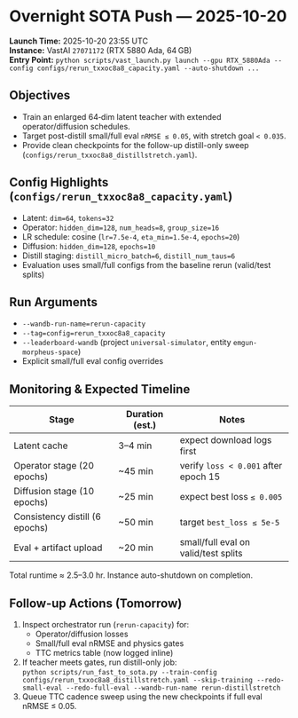 # Overnight SOTA Push — 2025-10-20

**Launch Time:** 2025-10-20 23:55 UTC  
**Instance:** VastAI `27071172` (RTX 5880 Ada, 64 GB)  
**Entry Point:** `python scripts/vast_launch.py launch --gpu RTX_5880Ada --config configs/rerun_txxoc8a8_capacity.yaml --auto-shutdown ...`

## Objectives
- Train an enlarged 64‑dim latent teacher with extended operator/diffusion schedules.
- Target post-distill small/full eval `nRMSE ≤ 0.05`, with stretch goal `< 0.035`.
- Provide clean checkpoints for the follow-up distill-only sweep (`configs/rerun_txxoc8a8_distillstretch.yaml`).

## Config Highlights (`configs/rerun_txxoc8a8_capacity.yaml`)
- Latent: `dim=64`, `tokens=32`
- Operator: `hidden_dim=128`, `num_heads=8`, `group_size=16`
- LR schedule: cosine (`lr=7.5e-4`, `eta_min=1.5e-4`, `epochs=20`)
- Diffusion: `hidden_dim=128`, `epochs=10`
- Distill staging: `distill_micro_batch=6`, `distill_num_taus=6`
- Evaluation uses small/full configs from the baseline rerun (valid/test splits)

## Run Arguments
- `--wandb-run-name=rerun-capacity`
- `--tag=config=rerun_txxoc8a8_capacity`
- `--leaderboard-wandb` (project `universal-simulator`, entity `emgun-morpheus-space`)
- Explicit small/full eval config overrides

## Monitoring & Expected Timeline
| Stage | Duration (est.) | Notes |
|-------|-----------------|-------|
| Latent cache | 3–4 min | expect download logs first |
| Operator stage (20 epochs) | ~45 min | verify `loss < 0.001` after epoch 15 |
| Diffusion stage (10 epochs) | ~25 min | expect best loss `≤ 0.005` |
| Consistency distill (6 epochs) | ~50 min | target `best_loss ≤ 5e-5` |
| Eval + artifact upload | ~20 min | small/full eval on valid/test splits |

Total runtime ≈ 2.5–3.0 hr. Instance auto-shutdown on completion.

## Follow-up Actions (Tomorrow)
1. Inspect orchestrator run (`rerun-capacity`) for:
   - Operator/diffusion losses
   - Small/full eval nRMSE and physics gates
   - TTC metrics table (now logged inline)
2. If teacher meets gates, run distill-only job:  
   `python scripts/run_fast_to_sota.py --train-config configs/rerun_txxoc8a8_distillstretch.yaml --skip-training --redo-small-eval --redo-full-eval --wandb-run-name rerun-distillstretch`
3. Queue TTC cadence sweep using the new checkpoints if full eval nRMSE ≤ 0.05.
